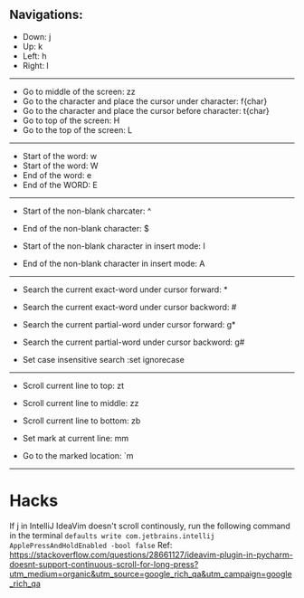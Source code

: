 ## Navigations:

* Down: j
* Up: k
* Left: h
* Right: l
---
* Go to middle of the screen: zz
* Go to the character and place the cursor under character: f{char}
* Go to the character and place the cursor before character: t{char}
* Go to top of the screen: H
* Go to the top of the screen: L
---
* Start of the word: w
* Start of the word: W
* End of the word: e
* End of the WORD: E
---
* Start of the non-blank charcater: ^
* End of the non-blank character: $

* Start of the non-blank character in insert mode: I
* End of the non-blank character in insert mode: A
---
* Search the current exact-word under cursor forward: *
* Search the current exact-word under cursor backword: #
* Search the current partial-word under cursor forward: g*
* Search the current partial-word under cursor backword: g#

* Set case insensitive search :set ignorecase
---
* Scroll current line to top: zt
* Scroll current line to middle: zz
* Scroll current line to bottom: zb

* Set mark at current line: mm
* Go to the marked location: `m
---

# Hacks
If j in IntelliJ IdeaVim doesn't scroll continously, run the following command in the terminal
`defaults write com.jetbrains.intellij ApplePressAndHoldEnabled -bool false`
Ref: https://stackoverflow.com/questions/28661127/ideavim-plugin-in-pycharm-doesnt-support-continuous-scroll-for-long-press?utm_medium=organic&utm_source=google_rich_qa&utm_campaign=google_rich_qa

